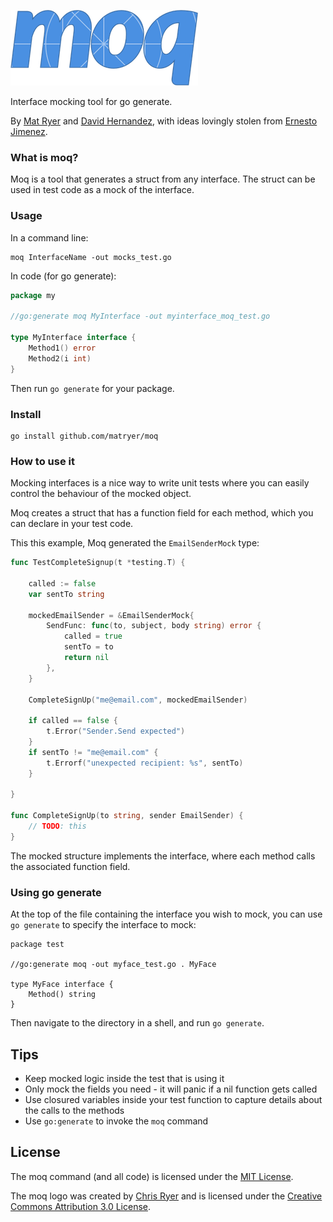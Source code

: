 ![moq logo](moq-logo-small.png)

Interface mocking tool for go generate.

By [Mat Ryer](https://twitter.com/matryer) and [David Hernandez](https://github.com/dahernan), with ideas lovingly stolen from [Ernesto Jimenez](https://github.com/ernesto-jimenez).

### What is moq?

Moq is a tool that generates a struct from any interface. The struct can be used in test code as a mock of the interface.

### Usage

In a command line:

```
moq InterfaceName -out mocks_test.go
```

In code (for go generate):

```go
package my

//go:generate moq MyInterface -out myinterface_moq_test.go

type MyInterface interface {
	Method1() error
	Method2(i int)
}
```

Then run `go generate` for your package.

### Install

```
go install github.com/matryer/moq
```

### How to use it

Mocking interfaces is a nice way to write unit tests where you can easily control the behaviour of the mocked object.

Moq creates a struct that has a function field for each method, which you can declare in your test code.

This this example, Moq generated the `EmailSenderMock` type:

```go
func TestCompleteSignup(t *testing.T) {

	called := false
	var sentTo string 

	mockedEmailSender = &EmailSenderMock{
		SendFunc: func(to, subject, body string) error {
			called = true
			sentTo = to
			return nil
		},
	}

	CompleteSignUp("me@email.com", mockedEmailSender)

	if called == false {
		t.Error("Sender.Send expected")
	}
	if sentTo != "me@email.com" {
		t.Errorf("unexpected recipient: %s", sentTo)
	}

}

func CompleteSignUp(to string, sender EmailSender) {
	// TODO: this
}
```

The mocked structure implements the interface, where each method calls the associated function field.

### Using go generate

At the top of the file containing the interface you wish to mock, you can use
`go generate` to specify the interface to mock:

```
package test

//go:generate moq -out myface_test.go . MyFace

type MyFace interface {
	Method() string
}
```

Then navigate to the directory in a shell, and run `go generate`.

## Tips

* Keep mocked logic inside the test that is using it
* Only mock the fields you need - it will panic if a nil function gets called
* Use closured variables inside your test function to capture details about the calls to the methods
* Use `go:generate` to invoke the `moq` command

## License

The moq command (and all code) is licensed under the [MIT License](LICENSE).

The moq logo was created by [Chris Ryer](http://chrisryer.co.uk) and is licensed under the [Creative Commons Attribution 3.0 License](https://creativecommons.org/licenses/by/3.0/).
